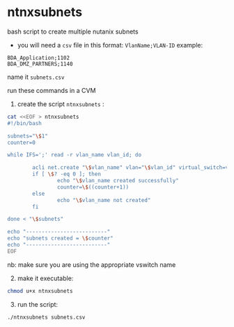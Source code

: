 # ntnxsubnets
bash script to create multiple nutanix subnets 

- you will need a `csv` file in this format: `VlanName;VLAN-ID`
example:
```csv
BDA_Application;1102
BDA_DMZ_PARTNERS;1140
```
name it `subnets.csv`

run these commands in a CVM
1) create the script `ntnxsubnets` :

```bash
cat <<EOF > ntnxsubnets
#!/bin/bash

subnets="\$1"
counter=0

while IFS=';' read -r vlan_name vlan_id; do

        acli net.create "\$vlan_name" vlan="\$vlan_id" virtual_switch=vs1";
        if [ \$? -eq 0 ]; then
                echo "\$vlan_name created successfully"
                counter=\$((counter+1))
        else
                echo "\$vlan_name not created"
        fi

done < "\$subnets"

echo "--------------------------"
echo "subnets created = \$counter"
echo "--------------------------"
EOF
```
nb: make sure you are using the appropriate vswitch name 

2) make it executable:
```bash
chmod u+x ntnxsubnets
```

3) run the script:
```bash
./ntnxsubnets subnets.csv
```


